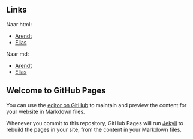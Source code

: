 ## Links

Naar html:

- [Arendt](Arendt_htm.html)
- [Elias](Elias_htm.html)

Naar md:

- [Arendt](Arendt.html)
- [Elias](Elias.html)



## Welcome to GitHub Pages

You can use the [editor on GitHub](https://github.com/eeljen/eeljen.github.io/edit/master/index.md) to maintain and preview the content for your website in Markdown files.

Whenever you commit to this repository, GitHub Pages will run [Jekyll](https://jekyllrb.com/) to rebuild the pages in your site, from the content in your Markdown files.
